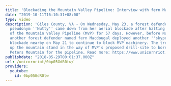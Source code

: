 ```yaml
---
title: 'Blockading the Mountain Valley Pipeline: Interview with fern MacDougal'
date: "2019-10-11T16:10:31+08:00"
type: video
description: 'Giles County, VA - On Wednesday, May 23, a forest defender using the
  pseudonym ''Nutty'' came down from her aerial blockade after halting construction
  of the Mountain Valley Pipeline (MVP) for 57 days. However, before Nutty came down,
  another forest defender named fern Macdougal deployed another ''skypod'' aerial
  blockade nearby on May 21 to continue to block MVP machinery. The tree-sits further
  up the mountain stand in the way of MVP’s proposed drill-site to bore a hole through
  Peters Mountain for the pipeline. Read more: https://www.unicornriot.ninja/2018/still-here-new-forest-blockade-stops-pipeline-work-on-appalachian-trail/'
publishdate: "2018-05-29T00:01:37.000Z"
url: /unicornriot/0bp05GdR0tw/
providers:
  youtube:
    id: 0bp05GdR0tw
---
```


